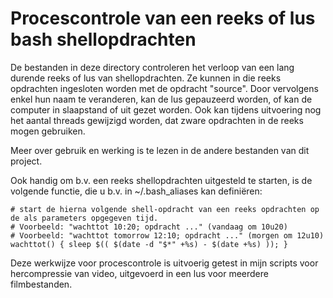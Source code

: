 Procescontrole van een reeks of lus bash shellopdrachten
========================================================

De bestanden in deze directory controleren het verloop van een lang durende reeks of lus van shellopdrachten. Ze kunnen in die reeks opdrachten ingesloten worden met de opdracht "source". Door vervolgens enkel hun naam te veranderen, kan de lus gepauzeerd worden, of kan de computer in slaapstand of uit gezet worden. Ook kan tijdens uitvoering nog het aantal threads gewijzigd worden, dat zware opdrachten in de reeks mogen gebruiken.

Meer over gebruik en werking is te lezen in de andere bestanden van dit project.

Ook handig om b.v. een reeks shellopdrachten uitgesteld te starten, is de volgende functie, die u b.v. in ~/.bash_aliases kan definiëren:

    # start de hierna volgende shell-opdracht van een reeks opdrachten op de als parameters opgegeven tijd.
    # Voorbeeld: "wachttot 10:20; opdracht ..." (vandaag om 10u20)
    # Voorbeeld: "wachttot tomorrow 12:10; opdracht ..." (morgen om 12u10)
    wachttot() { sleep $(( $(date -d "$*" +%s) - $(date +%s) )); }

Deze werkwijze voor procescontrole is uitvoerig getest in mijn  scripts voor hercompressie van video, uitgevoerd in een lus voor meerdere filmbestanden.
